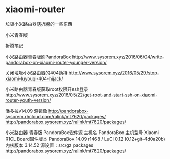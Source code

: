 # xiaomi-router
垃圾小米路由器瞎折腾的一些东西


小米青春版

折腾笔记

小米路由器青春版刷PandoraBox
http://www.sysorem.xyz/2016/06/04/write-pandorabox-on-xiaomi-router-younger-version/

关闭垃圾小米路由器的404劫持
http://www.sysorem.xyz/2016/05/29/stop-xiaomi-luyouqi-404-hijack/

小米路由器青春版获取root权限开ssh登录
http://www.sysorem.xyz/2016/05/22/get-root-and-start-ssh-on-xiaomi-router-youth-version/

潘多拉v14.09 源镜像
http://pandorabox-sysorem.rhcloud.com/ralink/mt7620/packages/
http://pandorabox.sysorem.xyz/ralink/mt7620/packages/

小米路由器 青春版 PandoraBox软件源
主机名 PandoraBox
主机型号 Xiaomi R1CL Board固件版本 PandoraBox 14.09 r1468 / LuCI 0.12 (0.12+git-4d0a20b)
内核版本 3.14.52
源设置：src/gz packages http://pandorabox.sysorem.xyz/ralink/mt7620/packages/

